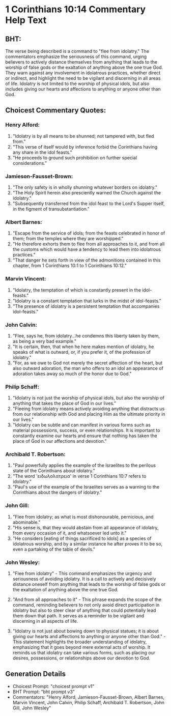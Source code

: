 # 1 Corinthians 10:14 Commentary Help Text

## BHT:
The verse being described is a command to "flee from idolatry." The commentators emphasize the seriousness of this command, urging believers to actively distance themselves from anything that leads to the worship of false gods or the exaltation of anything above the one true God. They warn against any involvement in idolatrous practices, whether direct or indirect, and highlight the need to be vigilant and discerning in all areas of life. Idolatry is not limited to the worship of physical idols, but also includes giving our hearts and affections to anything or anyone other than God.

## Choicest Commentary Quotes:
### Henry Alford:
1. "Idolatry is by all means to be shunned; not tampered with, but fled from." 
2. "This verse of itself would by inference forbid the Corinthians having any share in the idol feasts."
3. "He proceeds to ground such prohibition on further special considerations."

### Jamieson-Fausset-Brown:
1. "The only safety is in wholly shunning whatever borders on idolatry."
2. "The Holy Spirit herein also presciently warned the Church against the idolatry."
3. "Subsequently transferred from the idol feast to the Lord's Supper itself, in the figment of transubstantiation."

### Albert Barnes:
1. "Escape from the service of idols; from the feasts celebrated in honor of them; from the temples where they are worshipped."
2. "He therefore exhorts them to flee from all approaches to it, and from all the customs which would have a tendency to lead them into idolatrous practices."
3. "That danger he sets forth in view of the admonitions contained in this chapter, from 1 Corinthians 10:1 to 1 Corinthians 10:12."

### Marvin Vincent:
1. "Idolatry, the temptation of which is constantly present in the idol-feasts."
2. "Idolatry is a constant temptation that lurks in the midst of idol-feasts."
3. "The presence of idolatry is a persistent temptation that accompanies idol-feasts."

### John Calvin:
1. "Flee, says he, from idolatry...he condemns this liberty taken by them, as being a very bad example." 
2. "It is certain, then, that when he here makes mention of idolatry, he speaks of what is outward, or, if you prefer it, of the profession of idolatry." 
3. "For, as we owe to God not merely the secret affection of the heart, but also outward adoration, the man who offers to an idol an appearance of adoration takes away so much of the honor due to God."

### Philip Schaff:
1. "Idolatry is not just the worship of physical idols, but also the worship of anything that takes the place of God in our lives." 
2. "Fleeing from idolatry means actively avoiding anything that distracts us from our relationship with God and placing Him as the ultimate priority in our lives."
3. "Idolatry can be subtle and can manifest in various forms such as material possessions, success, or even relationships. It is important to constantly examine our hearts and ensure that nothing has taken the place of God in our affections and devotion."

### Archibald T. Robertson:
1. "Paul powerfully applies the example of the Israelites to the perilous state of the Corinthians about idolatry."
2. "The word 'ειδωλολατρεια' in verse 1 Corinthians 10:7 refers to idolatry."
3. "Paul's use of the example of the Israelites serves as a warning to the Corinthians about the dangers of idolatry."

### John Gill:
1. "Flee from idolatry; as what is most dishonourable, pernicious, and abominable."
2. "His sense is, that they would abstain from all appearance of idolatry, from every occasion of it, and whatsoever led unto it."
3. "He considers [eating of things sacrificed to idols] as a species of idolatrous worship, and by a similar instance he after proves it to be so, even a partaking of the table of devils."

### John Wesley:
1. "Flee from idolatry" - This command emphasizes the urgency and seriousness of avoiding idolatry. It is a call to actively and decisively distance oneself from anything that leads to the worship of false gods or the exaltation of anything above the one true God.

2. "And from all approaches to it" - This phrase expands the scope of the command, reminding believers to not only avoid direct participation in idolatry but also to steer clear of anything that could potentially lead them down that path. It serves as a reminder to be vigilant and discerning in all aspects of life.

3. "Idolatry is not just about bowing down to physical statues; it is about giving our hearts and affections to anything or anyone other than God." - This statement highlights the broader understanding of idolatry, emphasizing that it goes beyond mere external acts of worship. It reminds us that idolatry can take various forms, such as placing our desires, possessions, or relationships above our devotion to God.


## Generation Details
- Choicest Prompt: "choicest prompt v1"
- BHT Prompt: "bht prompt v3"
- Commentators: "Henry Alford, Jamieson-Fausset-Brown, Albert Barnes, Marvin Vincent, John Calvin, Philip Schaff, Archibald T. Robertson, John Gill, John Wesley"
